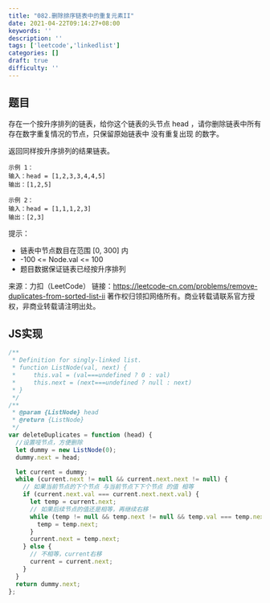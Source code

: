```yaml
---
title: "082.删除排序链表中的重复元素II"
date: 2021-04-22T09:14:27+08:00
keywords: ''
description: ''
tags: ['leetcode','linkedlist']
categories: []
draft: true
difficulty: ''
---
```


## 题目

存在一个按升序排列的链表，给你这个链表的头节点 head ，请你删除链表中所有存在数字重复情况的节点，只保留原始链表中 没有重复出现 的数字。

返回同样按升序排列的结果链表。

```
示例 1：
输入：head = [1,2,3,3,4,4,5]
输出：[1,2,5]

示例 2：
输入：head = [1,1,1,2,3]
输出：[2,3]
```

提示：

- 链表中节点数目在范围 [0, 300] 内
- -100 <= Node.val <= 100
- 题目数据保证链表已经按升序排列

来源：力扣（LeetCode）
链接：https://leetcode-cn.com/problems/remove-duplicates-from-sorted-list-ii
著作权归领扣网络所有。商业转载请联系官方授权，非商业转载请注明出处。


## JS实现

```javascript
/**
 * Definition for singly-linked list.
 * function ListNode(val, next) {
 *     this.val = (val===undefined ? 0 : val)
 *     this.next = (next===undefined ? null : next)
 * }
 */
/**
 * @param {ListNode} head
 * @return {ListNode}
 */
var deleteDuplicates = function (head) {
  //设置哑节点，方便删除
  let dummy = new ListNode(0);
  dummy.next = head;

  let current = dummy;
  while (current.next != null && current.next.next != null) {
    // 如果当前节点的下个节点 与当前节点下下个节点 的值 相等
    if (current.next.val === current.next.next.val) {
      let temp = current.next;
      // 如果后续节点的值还是相等，再继续右移
      while (temp != null && temp.next != null && temp.val === temp.next.val) {
        temp = temp.next;
      }
      current.next = temp.next;
    } else {
      // 不相等，current右移
      current = current.next;
    }
  }
  return dummy.next;
};
```
